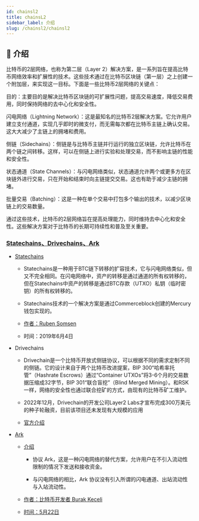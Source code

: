 ```yaml
---
id: chainsl2
title: chainsL2
sidebar_label: 介绍
slug: /chainsl2/chainsl2
---
```


## 🤠 介绍
比特币的2层网络，也称为第二层（Layer 2）解决方案，是一系列旨在提高比特币网络效率和扩展性的技术。这些技术通过在比特币区块链（第一层）之上创建一个附加层，来实现这一目标。下面是一些比特币2层网络的关键点：

目的：主要目的是解决比特币区块链的可扩展性问题，提高交易速度，降低交易费用，同时保持网络的去中心化和安全性。

闪电网络（Lightning Network）：这是最知名的比特币2层解决方案。它允许用户建立支付通道，实现几乎即时的微支付，而无需每次都在比特币主链上确认交易。这大大减少了主链上的拥堵和费用。

侧链（Sidechains）：侧链是与比特币主链并行运行的独立区块链，允许比特币在两个链之间转移。这样，可以在侧链上进行实验和处理交易，而不影响主链的性能和安全性。

状态通道（State Channels）：与闪电网络类似，状态通道允许两个或更多方在区块链外进行交易，只在开始和结束时向主链提交交易。这也有助于减少主链的拥堵。

批量交易（Batching）：这是一种在单个交易中打包多个输出的技术，以减少区块链上的交易数量。

通过这些技术，比特币的2层网络旨在提高处理能力，同时维持去中心化和安全性。这些解决方案对于比特币的长期可持续性和普及至关重要。

### [Statechains、Drivechains、Ark](https://www.binance.com/zh-CN/feed/post/271477)

- [Statechains](https://medium.com/@RubenSomsen/statechains-non-custodial-off-chain-bitcoin-transfer-1ae4845a4a39)

	- Statechains是一种用于BTC链下转移的扩容技术，它与闪电网络类似，但又不完全相同。在闪电网络中，资产的转移是通过通道的所有权转移的，但在Statechains中资产的转移是通过BTC存款（UTXO）私钥（临时密钥）的所有权转移的。

	- Statechains技术的一个解决方案是通过Commerceblock创建的Mercury钱包实现的。

	- [ 作者：Ruben Somsen ](https://twitter.com/SomsenRuben)

	- 时间：2019年6月4日

- Drivechains

	- Drivechain是一个比特币开放式侧链协议，可以根据不同的需求定制不同的侧链。它的设计来自于两个比特币改进提案，BIP 300“哈希率托管”（Hashrate Escrows）通过“Container UTXOs”将3-6个月的交易数据压缩成32字节，BIP 301“联合盲挖”（Blind Merged Mining）。和RSK一样，网络的安全性也通过联合挖矿的方式，由现有的比特币矿工维护。

	- 2022年12月，Drivechain的开发公司Layer2 Labs才宣布完成300万美元的种子轮融资，目前该项目还未发现有大规模的应用

	- [官方介绍](https://www.drivechain.info/)

- [Ark](https://www.odaily.news/post/5187452)

	- [介绍](https://www.arkpill.me/deep-dive)

		- 协议 Ark，这是一种闪电网络的替代方案，允许用户在不引入流动性限制的情况下发送和接收资金。

		- 与闪电网络的相比，Ark 协议没有引入所谓的闪电通道、出站流动性与入站流动性。

	- [作者：比特币开发者 Burak Keceli ](https://twitter.com/brqgoo)

	- [时间：5月22日](https://lists.linuxfoundation.org/pipermail/bitcoin-dev/2023-May/021694.html)




